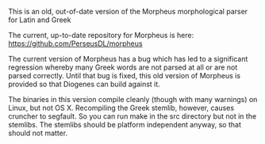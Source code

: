 This is an old, out-of-date version of the Morpheus morphological parser for Latin and Greek

The current, up-to-date repository for Morpheus is here: https://github.com/PerseusDL/morpheus

The current version of Morpheus has a bug which has led to a significant regression whereby many Greek words are not parsed at all or are not parsed correctly.  Until that bug is fixed, this old version of Morpheus is provided so that Diogenes can build against it.

The binaries in this version compile cleanly (though with many warnings) on Linux, but not OS X.  Recompiling the Greek stemlib, however, causes cruncher to segfault.  So you can run make in the src directory but not in the stemlibs.  The stemlibs should be platform independent anyway, so that should not matter.
